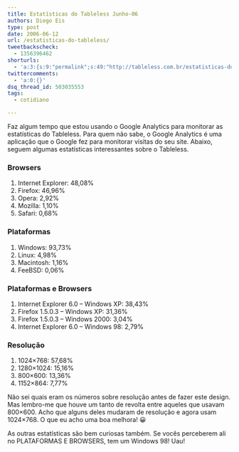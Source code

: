 ```yaml
---
title: Estatísticas do Tableless Junho-06
authors: Diego Eis
type: post
date: 2006-06-12
url: /estatisticas-do-tableless/
tweetbackscheck:
  - 1356396462
shorturls:
  - 'a:3:{s:9:"permalink";s:49:"http://tableless.com.br/estatisticas-do-tableless";s:7:"tinyurl";s:26:"http://tinyurl.com/3enj7rg";s:4:"isgd";s:19:"http://is.gd/0RkGcT";}'
twittercomments:
  - 'a:0:{}'
dsq_thread_id: 503035553
tags:
  - cotidiano

---
```

Faz algum tempo que estou usando o Google Analytics para monitorar as estatísticas do Tableless. Para quem não sabe, o Google Analytics é uma aplicação que o Google fez para monitorar visitas do seu site. Abaixo, seguem algumas estatísticas interessantes sobre o Tableless.

### Browsers

  1. Internet Explorer: 48,08%
  2. Firefox: 46,96%
  3. Opera: 2,92%
  4. Mozilla: 1,10%
  5. Safari: 0,68%

### Plataformas

  1. Windows: 93,73%
  2. Linux: 4,98%
  3. Macintosh: 1,16%
  4. FeeBSD: 0,06%

### Plataformas e Browsers

  1. Internet Explorer 6.0 &#8211; Windows XP: 38,43%
  2. Firefox 1.5.0.3 &#8211; Windows XP: 31,36%
  3. Firefox 1.5.0.3 &#8211; Windows 2000: 3,04%
  4. Internet Explorer 6.0 &#8211; Windows 98: 2,79%

### Resolução

  1. 1024&#215;768: 57,68%
  2. 1280&#215;1024: 15,16%
  3. 800&#215;600: 13,36%
  4. 1152&#215;864: 7,77%

Não sei quais eram os números sobre resolução antes de fazer este design. Mas lembro-me que houve um tanto de revolta entre aqueles que usavam 800&#215;600. Acho que alguns deles mudaram de resolução e agora usam 1024&#215;768. O que eu acho uma boa melhora! 😀

As outras estatísticas são bem curiosas também. Se vocês perceberem ali no PLATAFORMAS E BROWSERS, tem um Windows 98! Uau!